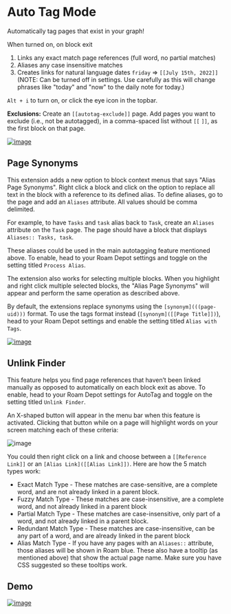 # Auto Tag Mode

Automatically tag pages that exist in your graph!

When turned on, on block exit

1.  Links any exact match page references (full word, no partial matches)
2.  Aliases any case insensitive matches
3.  Creates links for natural language dates `friday` => `[[July 15th, 2022]]` (NOTE: Can be turned off in settings. Use carefully as this will change phrases like "today" and "now" to the daily note for today.)

`Alt + i` to turn on, or click the eye icon in the topbar.

**Exclusions:** Create an `[[autotag-exclude]]` page. Add pages you want to exclude (i.e., not be autotagged), in a comma-spaced list without `[[` `]]`, as the first block on that page.

[![image](https://github.com/RoamJS/autotag/assets/3792666/2c9b26d6-3c2c-4027-b595-663e9eec223e)](https://github.com/RoamJS/autotag/assets/3792666/d7d28f91-5214-48c3-94c4-9a675c6d3870)

## Page Synonyms

This extension adds a new option to block context menus that says "Alias Page Synonyms". Right click a block and click on the option to replace all text in the block with a reference to its defined alias. To define aliases, go to the page and add an `Aliases` attribute. All values should be comma delimited.

For example, to have `Tasks` and `task` alias back to `Task`, create an `Aliases` attribute on the `Task` page. The page should have a block that displays `Aliases:: Tasks, task`.

These aliases could be used in the main autotagging feature mentioned above. To enable, head to your Roam Depot settings and toggle on the setting titled `Process Alias`.

The extension also works for selecting multiple blocks. When you highlight and right click multiple selected blocks, the "Alias Page Synonyms" will appear and perform the same operation as described above.

By default, the extensions replace synonyms using the `[synonym](((page-uid)))` format. To use the tags format instead (`[synonym]([[Page Title]])`), head to your Roam Depot settings and enable the setting titled `Alias with Tags`.

[![image](https://github.com/RoamJS/autotag/assets/3792666/5637bca2-7c5d-49b0-b25e-1116f1211db5)](https://github.com/RoamJS/autotag/assets/3792666/5c2a4738-d6a8-484e-9470-14c7c960bd9f)

## Unlink Finder

This feature helps you find page references that haven’t been linked manually as opposed to automatically on each block exit as above. To enable, head to your Roam Depot settings for AutoTag and toggle on the setting titled `Unlink Finder`.

An X-shaped button will appear in the menu bar when this feature is activated. Clicking that button while on a page will highlight words on your screen matching each of these criteria:

![image](https://github.com/RoamJS/autotag/assets/3792666/f3da8818-5df5-4116-aabd-84e52f2123d4)

You could then right click on a link and choose between a `[[Reference Link]]` or an `[Alias Link]([[Alias Link]])`. Here are how the 5 match types work:

- Exact Match Type - These matches are case-sensitive, are a complete word, and are not already linked in a parent block.
- Fuzzy Match Type - These matches are case-insensitive, are a complete word, and not already linked in a parent block
- Partial Match Type - These matches are case-insensitive, only part of a word, and not already linked in a parent block.
- Redundant Match Type - These matches are case-insensitive, can be any part of a word, and are already linked in the parent block
- Alias Match Type - If you have any pages with an `Aliases::` attribute, those aliases will be shown in Roam blue. These also have a tooltip (as mentioned above) that show the actual page name. Make sure you have CSS suggested so these tooltips work.

## Demo

[![image](https://github.com/RoamJS/autotag/assets/3792666/ca441870-2425-42e1-8ae9-254769ed2934)](https://youtu.be/BtvAYlS3L14)
